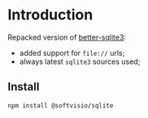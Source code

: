 # Introduction

Repacked version of [better-sqlite3](https://github.com/JoshuaWise/better-sqlite3):

-   added support for `file://` urls;
-   always latest `sqlite3` sources used;

## Install

```shell
npm install @softvisio/sqlite
```
